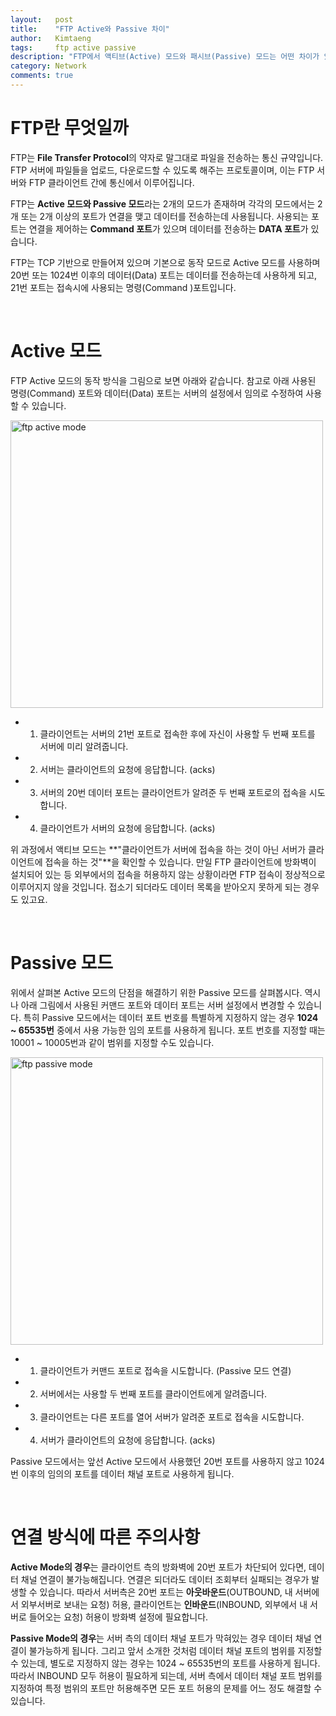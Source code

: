 ```yaml
---
layout:   post
title:    "FTP Active와 Passive 차이"
author:   Kimtaeng
tags: 	  ftp active passive
description: "FTP에서 액티브(Active) 모드와 패시브(Passive) 모드는 어떤 차이가 있을까?"
category: Network
comments: true
---
```


# FTP란 무엇일까

FTP는 **File Transfer Protocol**의 약자로 말그대로 파일을 전송하는 통신 규약입니다. FTP 서버에 파일들을 업로드, 다운로드할 수
있도록 해주는 프로토콜이며, 이는 FTP 서버와 FTP 클라이언트 간에 통신에서 이루어집니다.

FTP는 **Active 모드와 Passive 모드**라는 2개의 모드가 존재하며 각각의 모드에서는 2개 또는 2개 이상의 포트가 연결을 맺고 데이터를
전송하는데 사용됩니다. 사용되는 포트는 연결을 제어하는 **Command 포트**가 있으며 데이터를 전송하는 **DATA 포트**가 있습니다.

FTP는 TCP 기반으로 만들어져 있으며 기본으로 동작 모드로 Active 모드를 사용하며 20번 또는 1024번 이후의 데이터(Data) 포트는
데이터를 전송하는데 사용하게 되고, 21번 포트는 접속시에 사용되는 명령(Command )포트입니다.

<br/>

# Active 모드

FTP Active 모드의 동작 방식을 그림으로 보면 아래와 같습니다. 참고로 아래 사용된 명령(Command) 포트와 데이터(Data) 포트는
서버의 설정에서 임의로 수정하여 사용할 수 있습니다.

<img class="post_image" src="{{ site.baseurl }}/img/post/2019-03-09-ftp-active-passive-1.png" width="500" height="460" alt="ftp active mode"/>

<br/>

- 1) 클라이언트는 서버의 21번 포트로 접속한 후에 자신이 사용할 두 번째 포트를 서버에 미리 알려줍니다.
- 2) 서버는 클라이언트의 요청에 응답합니다. (acks)
- 3) 서버의 20번 데이터 포트는 클라이언트가 알려준 두 번째 포트로의 접속을 시도합니다.
- 4) 클라이언트가 서버의 요청에 응답합니다. (acks)

위 과정에서 액티브 모드는 **"클라이언트가 서버에 접속을 하는 것이 아닌 서버가 클라이언트에 접속을 하는 것"**을 확인할 수 있습니다.
만일 FTP 클라이언트에 방화벽이 설치되어 있는 등 외부에서의 접속을 허용하지 않는 상황이라면 FTP 접속이 정상적으로 이루어지지 않을 것입니다.
접소기 되더라도 데이터 목록을 받아오지 못하게 되는 경우도 있고요.

<br/>

# Passive 모드

위에서 살펴본 Active 모드의 단점을 해결하기 위한 Passive 모드를 살펴봅시다. 역시나 아래 그림에서 사용된 커맨드 포트와
데이터 포트는 서버 설정에서 변경할 수 있습니다. 특히 Passive 모드에서는 데이터 포트 번호를 특별하게 지정하지 않는 경우
**1024 ~ 65535번** 중에서 사용 가능한 임의 포트를 사용하게 됩니다. 포트 번호를 지정할 때는 10001 ~ 10005번과 같이 범위를
지정할 수도 있습니다.

<img class="post_image" src="{{ site.baseurl }}/img/post/2019-03-09-ftp-active-passive-2.png" width="500" height="460" alt="ftp passive mode"/>

<br/>

- 1) 클라이언트가 커맨드 포트로 접속을 시도합니다. (Passive 모드 연결)
- 2) 서버에서는 사용할 두 번째 포트를 클라이언트에게 알려줍니다.
- 3) 클라이언트는 다른 포트를 열어 서버가 알려준 포트로 접속을 시도합니다.
- 4) 서버가 클라이언트의 요청에 응답합니다. (acks)

Passive 모드에서는 앞선 Active 모드에서 사용했던 20번 포트를 사용하지 않고 1024번 이후의 임의의 포트를 데이터 채널 포트로
사용하게 됩니다.

<br/>

# 연결 방식에 따른 주의사항

**Active Mode의 경우**는 클라이언트 측의 방화벽에 20번 포트가 차단되어 있다면, 데이터 채널 연결이 불가능해집니다.
연결은 되더라도 데이터 조회부터 실패되는 경우가 발생할 수 있습니다. 따라서 서버측은 20번 포트는 
**아웃바운드**(OUTBOUND, 내 서버에서 외부서버로 보내는 요청) 허용, 클라이언트는 **인바운드**(INBOUND, 외부에서 내 서버로 들어오는 요청)
허용이 방화벽 설정에 필요합니다. 

**Passive Mode의 경우**는 서버 측의 데이터 채널 포트가 막혀있는 경우 데이터 채널 연결이 불가능하게 됩니다.
그리고 앞서 소개한 것처럼 데이터 채널 포트의 범위를 지정할 수 있는데, 별도로 지정하지 않는 경우는 1024 ~ 65535번의 포트를
사용하게 됩니다. 따라서 INBOUND 모두 허용이 필요하게 되는데, 서버 측에서 데이터 채널 포트 범위를 지정하여 특정 범위의 포트만 
허용해주면 모든 포트 허용의 문제를 어느 정도 해결할 수 있습니다.